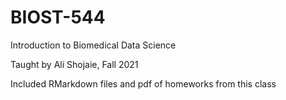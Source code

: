 # BIOST-544
Introduction to Biomedical Data Science

Taught by Ali Shojaie, Fall 2021

Included RMarkdown files and pdf of homeworks from this class
